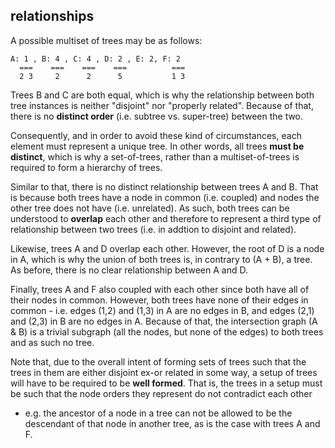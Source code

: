 
<!-- ======================================================================= -->
## relationships

A possible multiset of trees may be as follows:

```
A: 1 , B: 4 , C: 4 , D: 2 , E: 2, F: 2
  ===    ===    ===    ===          ===
  2 3     2      2      5           1 3
```

Trees B and C are both equal, which is why the relationship between both tree
instances is neither "disjoint" nor "properly related". Because of that, there
is no **distinct order** (i.e. subtree vs. super-tree) between the two.

Consequently, and in order to avoid these kind of circumstances, each element
must represent a unique tree. In other words, all trees **must be distinct**,
which is why a set-of-trees, rather than a multiset-of-trees is required to
form a hierarchy of trees.

Similar to that, there is no distinct relationship between trees A and B. That
is because both trees have a node in common (i.e. coupled) and nodes the other
tree does not have (i.e. unrelated). As such, both trees can be understood to
**overlap** each other and therefore to represent a third type of relationship
between two trees (i.e. in addtion to disjoint and related).

Likewise, trees A and D overlap each other. However, the root of D is a node
in A, which is why the union of both trees is, in contrary to (A + B), a tree.
As before, there is no clear relationship between A and D.

Finally, trees A and F also coupled with each other since both have all of their
nodes in common. However, both trees have none of their edges in common - i.e.
edges (1,2) and (1,3) in A are no edges in B, and edges (2,1) and (2,3) in B
are no edges in A. Because of that, the intersection graph (A & B) is a trivial
subgraph (all the nodes, but none of the edges) to both trees and as such no
tree.

Note that, due to the overall intent of forming sets of trees such that the
trees in them are either disjoint ex-or related in some way, a setup of trees
will have to be required to be **well formed**. That is, the trees in a setup
must be such that the node orders they represent do not contradict each other
- e.g. the ancestor of a node in a tree can not be allowed to be the descendant
of that node in another tree, as is the case with trees A and F.
